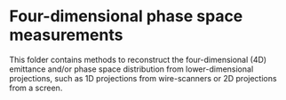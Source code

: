 # Four-dimensional phase space measurements

This folder contains methods to reconstruct the four-dimensional (4D) emittance and/or phase space distribution from lower-dimensional projections, such as 1D projections from wire-scanners or 2D projections from a screen.
